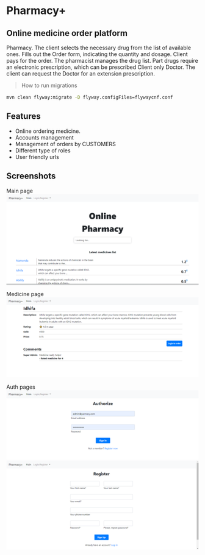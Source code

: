 # Pharmacy+
## Online medicine order platform

Pharmacy. The client selects the necessary drug from the list of available ones.
Fills out the Order form, indicating the quantity and dosage. Client
pays for the order. The pharmacist manages the drug list. Part
drugs require an electronic prescription, which can be prescribed
Client only Doctor. The client can request the Doctor for an extension
prescription.



> How to run migrations
```sh
mvn clean flyway:migrate -D flyway.configFiles=flywaycnf.conf
```

## Features

- Online ordering medicine.
- Accounts management
- Management of orders by CUSTOMERS
- Different type of roles
- User friendly urls 
## Screenshots
Main page
![img.png](readme_sources/img.png)

Medicine page
![img_1.png](readme_sources/img_1.png)

Auth pages
![img_2.png](readme_sources/img_2.png)
![img_3.png](readme_sources/img_3.png)

